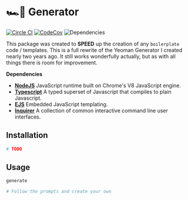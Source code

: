 # 🏎️💨 Generator

[![Circle CI][image-circle-ci]][link-circle-ci]
[![CodeCov][image-codecov]][link-codecov]
![Dependencies][image-dependencies]

This package was created to **SPEED** up the creation of any `boilerplate` code / templates. This is a full rewrite of the Yeoman Generator I created nearly two years ago. It still works wonderfully actually, but as with all things there is room for improvement.

**Dependencies**

- **[NodeJS][link-nodejs]** JavaScript runtime built on Chrome's V8 JavaScript engine.
- **[Typescript][link-typescript]**
  A typed superset of Javascript that compiles to plain Javascript.
- **[EJS][link-ejs]** Embedded JavaScript templating.
- **[Inquirer][link-inquirer]** A collection of common interactive command line user interfaces.

## Installation

```bash
# TODO
```

## Usage

```bash
generate

# Follow the prompts and create your own
```

<!-- Links: -->

[link-circle-ci]: https://circleci.com/gh/visormatt/generator/tree/master 'Circle CI'
[link-codecov]: https://goo.gl/jD1QfD 'Codecov'
[link-dependencies]: https://david-dm.org/visormatt/generator.svg 'Test'
[link-ejs]: https://ejs.co/ 'ejs'
[link-inquirer]: https://github.com/SBoudrias/Inquirer.js 'Inquirer'
[link-nodejs]: https://nodejs.org/en/ 'nodejs'
[link-typescript]: https://www.typescriptlang.org/ 'typescript'

<!-- Images: -->

[image-circle-ci]: https://circleci.com/gh/visormatt/generator/tree/master.svg?style=svg 'Circle CI'
[image-codecov]: https://codecov.io/gh/visormatt/generator/branch/master/graph/badge.svg 'Codecov'
[image-dependencies]: https://david-dm.org/visormatt/generator.svg 'Test'
